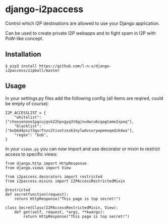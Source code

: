 django-i2paccess
================

Control which I2P destinations are allowed to use your Django application.

Can be used to create private I2P webapps and to fight spam in I2P with 
PoW-like concept.

 
Installation
------------

    $ pip3 install https://github.com/l-n-s/django-i2paccess/zipball/master

Usage
-----

In your settings.py files add the following config (all items are reqired,
could be empty of course):

    I2P_ACCESSLIST = {
        "whitelist": ["choosenone1pgcujqsk22hpxgyq3t6gjnu4wcu6cqagtame2spoq"],
        "blacklist": ["bob6d4psz73qurfnzv2tivotzxx63nylwdvsxrywpemxqedzk4wa"],
        "regex": "bob",
    }

In your `views.py` you can now import and use decorator or mixin to restrict
access to specific views:

    from django.http import HttpResponse
    from django.views import View
    
    from i2paccess.decorators import restricted
    from i2paccess.mixins import I2PAccessRestrictedMixin

    @restricted
    def secretfunction(request):
        return HttpResponse("This page is top secret!")

    class SecretClass(I2PAccessRestrictedMixin, View):
        def get(self, request, *args, **kwargs):
            return HttpResponse("This page is top secret!")


